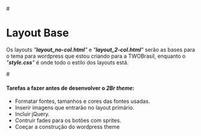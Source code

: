 #<h1>Layout Base</h1>
<p>Os layouts <em>"<strong>layout_no-col.html</strong>"</em> e <em>"<strong>layout_2-col.html</strong>"</em> ser&atilde;o as bases
para o tema para wordpress que estou criando para a TWOBrasil, enquanto o <em>"<strong>style.css</strong>"</em> é onde todo o
estilo dos layouts est&aacute;.</p>

#<h4>Tarefas a fazer antes de desenvolver o <strong><em>2Br theme</em></strong>:</h4>
<ul>
  <li>Formatar fontes, tamanhos e cores das fontes usadas.</li>
  <li>Inserir imagens que entrarão no layout primário.</li>
  <li>Incluir jQuery.</li>
  <li>Contruir fades para os botões com sprites.</li>
  <li>Coeçar a construção do wordpress theme</li>
</ul>